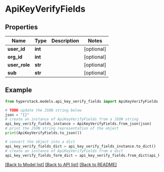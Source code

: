 # ApiKeyVerifyFields


## Properties

Name | Type | Description | Notes
------------ | ------------- | ------------- | -------------
**user_id** | **int** |  | [optional] 
**org_id** | **int** |  | [optional] 
**user_role** | **str** |  | [optional] 
**sub** | **str** |  | [optional] 

## Example

```python
from hyperstack.models.api_key_verify_fields import ApiKeyVerifyFields

# TODO update the JSON string below
json = "{}"
# create an instance of ApiKeyVerifyFields from a JSON string
api_key_verify_fields_instance = ApiKeyVerifyFields.from_json(json)
# print the JSON string representation of the object
print(ApiKeyVerifyFields.to_json())

# convert the object into a dict
api_key_verify_fields_dict = api_key_verify_fields_instance.to_dict()
# create an instance of ApiKeyVerifyFields from a dict
api_key_verify_fields_form_dict = api_key_verify_fields.from_dict(api_key_verify_fields_dict)
```
[[Back to Model list]](../README.md#documentation-for-models) [[Back to API list]](../README.md#documentation-for-api-endpoints) [[Back to README]](../README.md)


